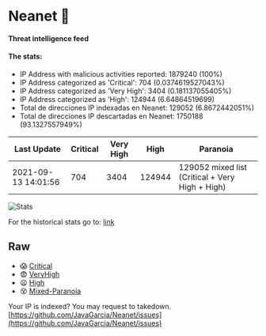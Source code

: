 # Neanet :hocho:
#### Threat intelligence feed
#### The stats:

- IP Address with malicious activities reported: 1879240 (100%)
- IP Address categorized as 'Critical':  704 (0.0374619527043%)
- IP Address categorized as 'Very High':  3404 (0.181137055405%)
- IP Address categorized as 'High':  124944 (6.64864519699)
- Total de direcciones IP indexadas en Neanet:  129052 (6.8672442051%)
- Total de direcciones IP descartadas en Neanet:  1750188 (93.1327557949%)

| Last Update | Critical | Very High | High | Paranoia |
| --- | --- | --- | --- | --- |
| 2021-09-13 14:01:56 | 704 | 3404 | 124944 | 129052 mixed list (Critical + Very High + High)|

![Stats](https://docs.google.com/spreadsheets/d/e/2PACX-1vSnaNMIXVabIpDJjufMlzH7poXnshF3mgd8Is1g9ytUEzVsP5my4Trn8f-xkoLLQ38xpL3HtmUexLo6/pubchart?oid=501124687&format=image)

For the historical stats go to: [link](/stats.csv)
## Raw
- :scream: [Critical](https://raw.githubusercontent.com/JavaGarcia/Neanet/master/blacklists/neanet_critical.txt)
- :fearful: [VeryHigh](https://raw.githubusercontent.com/JavaGarcia/Neanet/master/blacklists/neanet_veryHigh.txtt)
- :frowning: [High](https://raw.githubusercontent.com/JavaGarcia/Neanet/master/blacklists/neanet_high.txt)
- :dizzy_face: [Mixed-Paranoia](https://raw.githubusercontent.com/JavaGarcia/Neanet/master/blacklists/neanet_all.txt)


Your IP is indexed? You may request to takedown. [https://github.com/JavaGarcia/Neanet/issues](https://github.com/JavaGarcia/Neanet/issues)





































































































































































































































































































































































































































































































































































































































































































































































































































































































































































































































































































































































































































































































































































































































































































































































































































































































































































































































































































































































































































































































































































































































































































































































































































































































































































































































































































































































































































































































































































































































































































































































































































































































































































































































































































































































































































































































































































































































































































































































































































































































































































































































































































































































































































































































































































































































































































































































































































































































































































































































































































































































































































































































































































































































































































































































































































































































































































































































































































































































































































































































































































































































































































































































































































































































































































































































































































































































































































































































































































































































































































































































































































































































































































































































































































































































































































































































































































































































































































































































































































































































































































































































































































































































































































































































































































































































































































































































































































































































































